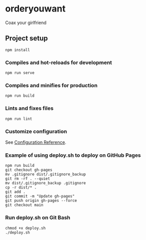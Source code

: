 # orderyouwant
Coax your girlfriend
## Project setup
```
npm install
```

### Compiles and hot-reloads for development
```
npm run serve
```

### Compiles and minifies for production
```
npm run build
```

### Lints and fixes files
```
npm run lint
```

### Customize configuration
See [Configuration Reference](https://cli.vuejs.org/config/).

### Example of using deploy.sh to deploy on GitHub Pages
```
npm run build
git checkout gh-pages
mv .gitignore dist/.gitignore_backup
git rm -rf . --quiet
mv dist/.gitignore_backup .gitignore
cp -r dist/* .
git add .
git commit -m "Update gh-pages"
git push origin gh-pages --force
git checkout main
```

### Run deploy.sh on Git Bash
```
chmod +x deploy.sh
./deploy.sh
```

